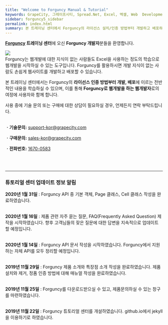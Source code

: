 ```yaml
---
title: "Welcome to Forguncy Manual & Tutorial"
keywords: GrapeCity, 그레이프시티, Spread.Net, Excel, 엑셀, Web  Development, c# 엑셀, c# excel, .net 엑셀, .net excel, excel 컨트롤, excel 컴포넌트
sidebar: forguncy5_sidebar
permalink: index.html
summary: 본 트레이닝 센터에서 Forguncy의 라이선스 설치/인증 방법부터 개발하고 배포하는 웹개발의 전체 과정을 학습해 보실 수 있습니다.
---
```


**[Forguncy](https://www.grapecity.co.kr/solutions/forguncy) 트레이닝 센터**에 오신 **Forguncy 개발자**분들을 환영합니다.

<img align="left" src="{{site.url}}/images/forguncy5/mobile2.png">
<br />
Forguncy는 웹개발에 대한 지식이 없는 사람들도 Excel을 사용하는 정도의 학습으로 웹개발을 시작하실 수 있는 도구입니다. Forguncy를 활용하시면 개발 지식이 없는 사람도 손쉽게 웹사이트를 개발하고 배포할 수 있습니다.

본 트레이닝 센터에서는 Forguncy의 **라이선스 인증 방법부터 개발, 배포**에 이르는 전반적인 내용을 학습하실 수 있으며, 이를 통해 **Forguncy로 웹개발을 하는 웹개발자**로의 여정에 사용자와 함께 합니다.

사용 중에 기술 문의 또는 구매에 대한 상담이 필요하실 경우, 언제든지 연락 부탁드립니다.
<br /><br />

**ㆍ기술문의:** [support-kor@grapecity.com](mailto:support-kor@grapecity.com) <br />

**ㆍ구매문의:** [sales-kor@grapecity.com](mailto:sales-kor@grapecity.com)<br />

**ㆍ전화번호:** [1670-0583](telto:1670-0583)<br />

<br /><br />

<hr color="blue">

<h3>튜토리얼 센터 업데이트 정보 알림</h3>

**2020년 1월 31일** : Forguncy API 중 기본 객체, Page 클래스, Cell 클래스 작성을 완료하였습니다.<br /><br />

**2020년 1월 16일** : 제품 관련 자주 묻는 질문, FAQ(Frequently Asked Question) 제작을 시작하였습니다. 향후 고객님들의 잦은 질문에 대한 답변을 지속적으로 업데이트 할 예정입니다.<br /><br />

**2020년 1월 14일** : Forguncy API 문서 작성을 시작하였습니다. Forguncy에서 지원하는 자체 API를 모두 정리할 예정입니다.<br /><br />

**2019년 11월 29일** : Forguncy 제품 소개와 특장점 소개 작성을 완료하였습니다. 제품 설치와 제거, 정품 인증 방법에 대해 매뉴얼 작성을 완료하였습니다.<br /><br />

**2019년 11월 25일** : Forguncy를 다운로드받으실 수 있고, 제품문의하실 수 있는 창구를 마련하였습니다.<br /><br />

**2019년 11월 22일** : Forguncy 튜토리얼 센터를 개설하였습니다. github.io에서 jekyll을 이용하기로 하였습니다.<br /><br />

<br /><br />